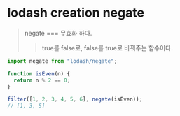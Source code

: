 # lodash creation negate

> negate === 무효화 하다.
>
> > true를 false로, false를 true로 바꿔주는 함수이다.

```js
import negate from "lodash/negate";

function isEven(n) {
  return n % 2 == 0;
}

filter([1, 2, 3, 4, 5, 6], negate(isEven));
// [1, 3, 5]
```
